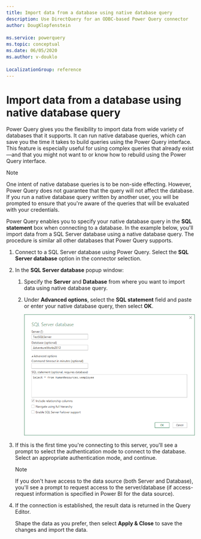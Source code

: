 ```yaml
---
title: Import data from a database using native database query
description: Use DirectQuery for an ODBC-based Power Query connector
author: DougKlopfenstein

ms.service: powerquery
ms.topic: conceptual
ms.date: 06/05/2020
ms.author: v-douklo

LocalizationGroup: reference
---
```


# Import data from a database using native database query

Power Query gives you the flexibility to import data from wide variety of databases that it supports. It can run native database queries, which can save you the time it takes to build queries using the Power Query interface. This feature is especially useful for using complex queries that already exist&mdash;and that you might not want to or know how to rebuild using the Power Query interface.

>[!Note]
> One intent of native database queries is to be non-side effecting. However, Power Query does not guarantee that the query will not affect the database. If you run a native database query written by another user, you will be prompted to ensure that you're aware of the queries that will be evaluated with your credentials.

Power Query enables you to specify your native database query in the **SQL statement** box when connecting to a database. In the example below, you'll import data from a SQL Server database using a native database query. The procedure is similar all other databases that Power Query supports.

1. Connect to a SQL Server database using Power Query. Select the **SQL Server database** option in the connector selection.

2. In the **SQL Server database** popup window:

   1. Specify the **Server** and **Database** from where you want to import data using native database query.

   2. Under **Advanced options**, select the **SQL statement** field and paste or enter your native database query, then select **OK**.

      ![Run native database queries](media/database-select-dialog.png)

3. If this is the first time you're connecting to this server, you'll see a prompt to select the authentication mode to connect to the database. Select an appropriate authentication mode, and continue.

   >[!Note]
   > If you don't have access to the data source (both Server and Database), you'll see a prompt to request access to the server/database (if access-request information is specified in Power BI for the data source). 

4. If the connection is established, the result data is returned in the Query Editor.

   Shape the data as you prefer, then select **Apply & Close** to save the changes and import the data.

